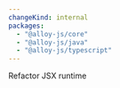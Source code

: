 ```yaml
---
changeKind: internal
packages:
  - "@alloy-js/core"
  - "@alloy-js/java"
  - "@alloy-js/typescript"
---
```


Refactor JSX runtime